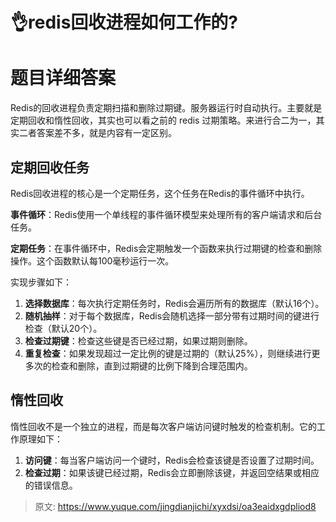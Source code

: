 # 👌redis回收进程如何工作的?

# 题目详细答案
Redis的回收进程负责定期扫描和删除过期键。服务器运行时自动执行。主要就是定期回收和惰性回收，其实也可以看之前的 redis 过期策略。来进行合二为一，其实二者答案差不多，就是内容有一定区别。

## 定期回收任务
Redis回收进程的核心是一个定期任务，这个任务在Redis的事件循环中执行。

**事件循环**：Redis使用一个单线程的事件循环模型来处理所有的客户端请求和后台任务。

**定期任务**：在事件循环中，Redis会定期触发一个函数来执行过期键的检查和删除操作。这个函数默认每100毫秒运行一次。

实现步骤如下：

1. **选择数据库**：每次执行定期任务时，Redis会遍历所有的数据库（默认16个）。
2. **随机抽样**：对于每个数据库，Redis会随机选择一部分带有过期时间的键进行检查（默认20个）。
3. **检查过期键**：检查这些键是否已经过期，如果过期则删除。
4. **重复检查**：如果发现超过一定比例的键是过期的（默认25%），则继续进行更多次的检查和删除，直到过期键的比例下降到合理范围内。

## 惰性回收
惰性回收不是一个独立的进程，而是每次客户端访问键时触发的检查机制。它的工作原理如下：

1. **访问键**：每当客户端访问一个键时，Redis会检查该键是否设置了过期时间。
2. **检查过期**：如果该键已经过期，Redis会立即删除该键，并返回空结果或相应的错误信息。



> 原文: <https://www.yuque.com/jingdianjichi/xyxdsi/oa3eaidxgdpliod8>